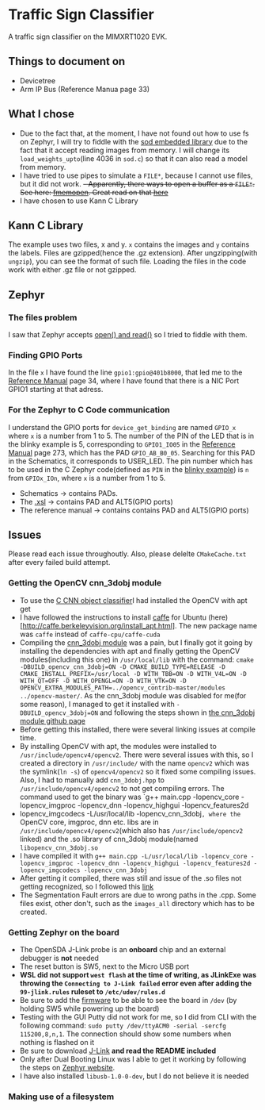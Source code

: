 # Traffic Sign Classifier
A traffic sign classifier on the MIMXRT1020 EVK. 

## Things to document on
- Devicetree
- Arm IP Bus (Reference Manua page 33)

## What I chose
- Due to the fact that, at the moment, I have not found out how to use fs on Zephyr, I will try to
fiddle with the [sod embedded library](https://sod.pixlab.io/intro.html) due to the fact that
it accept reading images from memory. I will change its `load_weights_upto`(line 4036 in `sod.c`)
so that it can also read a model from memory.
- I have tried to use pipes to simulate a `FILE*`, because I cannot use files, but it did not work.
~~- Apparently, there ways to open a buffer as a `FILE*`. See here: [fmemopen](https://www.gnu.org/software/libc/manual/html_node/String-Streams.html). 
Great read on that [here](https://bytes.com/topic/c/answers/507924-how-convert-char-file)~~
- I have chosen to use Kann C Library

## Kann C Library

The example uses two files, x and y. `x` contains the images and `y` contains the labels. Files are gzipped(hence the .gz extension).
After ungzipping(with `ungzip`), you can see the format of such file. Loading the files in the code work with either .gz file or not gzipped.


## Zephyr

### The files problem
I saw that Zephyr accepts [open() and read()](https://docs.zephyrproject.org/latest/guides/portability/posix.html) so I tried to fiddle with them.

### Finding GPIO Ports
In the file `x` I have found the line `gpio1:gpio@401b8000`, that led me to the [Reference Manual](#) page 34, where I have found that there is a NIC Port
GPIO1 starting at that adress.

### For the Zephyr to C Code communication
I understand the GPIO ports for `device_get_binding` are named `GPIO_x` where `x` is a number from 1 to 5. 
The number of the PIN of the LED that is in the blinky example is 5, corresponding to `GPIO1_IO05` in the [Reference Manual](#) page 273, which has the PAD `GPIO_AB_B0_05`.
Searching for this PAD in the Schematics, it corresponds to USER_LED.
The pin number which has to be used in the C Zephyr code(defined as `PIN` in the [blinky example](#)) is `n` from `GPIOx_IOn`, where `x` is a number from 1 to 5.

- Schematics -> contains PADs.
- The [.xsl](#) -> contains PAD and ALT5(GPIO ports)
- The reference manual -> contains contains PAD and ALT5(GPIO ports)

## Issues
Please read each issue throughoutly.
Also, please delelte `CMakeCache.txt` after every failed build attempt.

### Getting the OpenCV cnn_3dobj module
- To use the [C CNN object classifier](https://docs.opencv.org/3.4/df/d38/tutorial_feature_classification.html)I had installed the OpenCV 
with apt get
- I have followed the instructions to install [caffe](https://github.com/Wangyida/caffe/tree/cnn_triplet) for Ubuntu (here)[http://caffe.berkeleyvision.org/install_apt.html].
The new package name was `caffe` instead of `caffe-cpu/caffe-cuda`
- Compiling the [cnn_3dobj module](https://github.com/opencv/opencv_contrib/tree/master/modules/cnn_3dobj) was a pain, but I finally got it going by installing the dependencies
with apt and finally getting the OpenCV modules(including this one) in `/usr/local/lib` with the command:
`cmake -DBUILD_opencv_cnn_3dobj=ON -D CMAKE_BUILD_TYPE=RELEASE -D CMAKE_INSTALL_PREFIX=/usr/local -D WITH_TBB=ON -D WITH_V4L=ON -D WITH_QT=OFF -D WITH_OPENGL=ON -D WITH_VTK=ON -D OPENCV_EXTRA_MODULES_PATH=../opencv_contrib-master/modules ../opencv-master/`. As the cnn_3dobj module was disabled for me(for some reason), I managed to get it installed with `-DBUILD_opencv_3dobj=ON` and following the steps
shown in [the cnn_3dobj module github page](https://github.com/opencv/opencv_contrib/tree/master/modules/cnn_3dobj)
- Before getting this installed, there were several linking issues at compile time.
- By installing OpenCV with apt, the modules were installed to `/usr/include/opencv4/opencv2`. There were several issues with this, so I created a directory in `/usr/include/` with the 
name `opencv2` which was the symlink(`ln -s`) of `opencv4/opencv2` so it fixed some compiling issues. Also, I had to manually add `cnn_3dobj.hpp` to `/usr/include/opencv4/opencv2` to not 
get compiling errors. The command used to get the binary was `g++ main.cpp -lopencv_core -lopencv_imgproc -lopencv_dnn -lopencv_highgui -lopencv_features2d 
- lopencv_imgcodecs -L/usr/local/lib -lopencv_cnn_3dobj`, where the `OpenCV core, imgproc, dnn etc. libs are in `/usr/include/opencv4/opencv2`(which also has `/usr/include/opencv2` 
linked) and the .so library of cnn_3dobj module(named `libopencv_cnn_3dobj.so`
- I have compiled it with `g++ main.cpp -L/usr/local/lib -lopencv_core -lopencv_imgproc -lopencv_dnn -lopencv_highgui -lopencv_features2d -lopencv_imgcodecs -lopencv_cnn_3dobj`
- After getting it compiled, there was still and issue of the .so files not getting recognized, so I followed 
this [link](https://stackoverflow.com/questions/12335848/opencv-program-compile-error-libopencv-core-so-2-4-cannot-open-shared-object-f)
- The Segmentation Fault errors are due to wrong paths in the .cpp. Some files exist, other don't, such as the `images_all` directory which has to be created.

###  Getting Zephyr on the board
- The OpenSDA J-Link probe is an **onboard** chip and an external debugger is **not** needed
- The reset button is SW5, next to the Micro USB port
- **WSL did not support `west flash` at the time of writing, as JLinkExe was throwing the `Connecting to J-Link failed` error even after adding the `99-jlink.rules` ruleset to `/etc/udev/rules.d`**
- Be sure to add the [firmware](https://www.segger.com/downloads/jlink/OpenSDA_MIMXRT1020-EVK) to be able to see the board in `/dev` (by holding SW5 while powering up the board)
- Testing with the GUI Putty did not work for me, so I did from CLI with the following command: `sudo putty /dev/ttyACM0 -serial -sercfg 115200,8,n,1`. 
The connection should show some numbers when nothing is flashed on it
- Be sure to download [J-Link](https://www.segger.com/downloads/jlink/#J-LinkSoftwareAndDocumentationPack) **and read the README included**
- Only after Dual Booting Linux was I able to get it working by following the steps on [Zephyr website](https://docs.zephyrproject.org/latest/boards/arm/mimxrt1020_evk/doc/index.html).
- I have also installed `libusb-1.0-0-dev`, but I do not believe it is needed

### Making use of a filesystem
